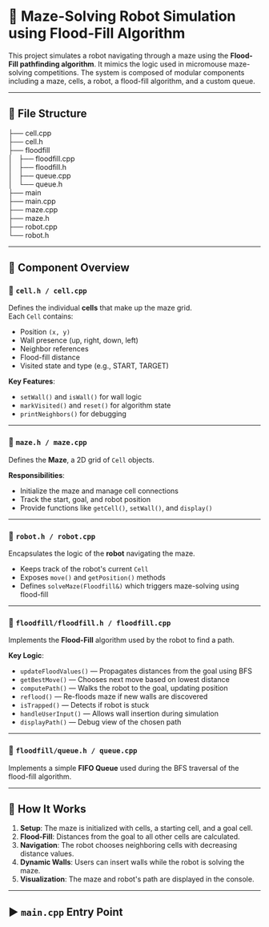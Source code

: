 # 🧠 Maze-Solving Robot Simulation using Flood-Fill Algorithm

This project simulates a robot navigating through a maze using the **Flood-Fill pathfinding algorithm**. It mimics the logic used in micromouse maze-solving competitions. The system is composed of modular components including a maze, cells, a robot, a flood-fill algorithm, and a custom queue.

---

## 📁 File Structure

├── cell.cpp  
├── cell.h  
├── floodfill  
│   ├── floodfill.cpp  
│   ├── floodfill.h  
│   ├── queue.cpp  
│   └── queue.h  
├── main  
├── main.cpp  
├── maze.cpp  
├── maze.h  
├── robot.cpp  
└── robot.h  

---

## 🔧 Component Overview

### 🔹 `cell.h / cell.cpp`

Defines the individual **cells** that make up the maze grid.  
Each `Cell` contains:

- Position `(x, y)`
- Wall presence (up, right, down, left)
- Neighbor references
- Flood-fill distance
- Visited state and type (e.g., START, TARGET)

**Key Features**:
- `setWall()` and `isWall()` for wall logic
- `markVisited()` and `reset()` for algorithm state
- `printNeighbors()` for debugging

---

### 🔹 `maze.h / maze.cpp`

Defines the **Maze**, a 2D grid of `Cell` objects.

**Responsibilities**:
- Initialize the maze and manage cell connections
- Track the start, goal, and robot position
- Provide functions like `getCell()`, `setWall()`, and `display()`

---

### 🔹 `robot.h / robot.cpp`

Encapsulates the logic of the **robot** navigating the maze.

- Keeps track of the robot's current `Cell`
- Exposes `move()` and `getPosition()` methods
- Defines `solveMaze(Floodfill&)` which triggers maze-solving using flood-fill

---

### 🔹 `floodfill/floodfill.h / floodfill.cpp`

Implements the **Flood-Fill** algorithm used by the robot to find a path.

**Key Logic**:
- `updateFloodValues()` — Propagates distances from the goal using BFS
- `getBestMove()` — Chooses next move based on lowest distance
- `computePath()` — Walks the robot to the goal, updating position
- `reflood()` — Re-floods maze if new walls are discovered
- `isTrapped()` — Detects if robot is stuck
- `handleUserInput()` — Allows wall insertion during simulation
- `displayPath()` — Debug view of the chosen path

---

### 🔹 `floodfill/queue.h / queue.cpp`

Implements a simple **FIFO Queue** used during the BFS traversal of the flood-fill algorithm.

---

## 🚀 How It Works

1. **Setup**: The maze is initialized with cells, a starting cell, and a goal cell.
2. **Flood-Fill**: Distances from the goal to all other cells are calculated.
3. **Navigation**: The robot chooses neighboring cells with decreasing distance values.
4. **Dynamic Walls**: Users can insert walls while the robot is solving the maze.
5. **Visualization**: The maze and robot's path are displayed in the console.

---

## ▶️ `main.cpp` Entry Point

